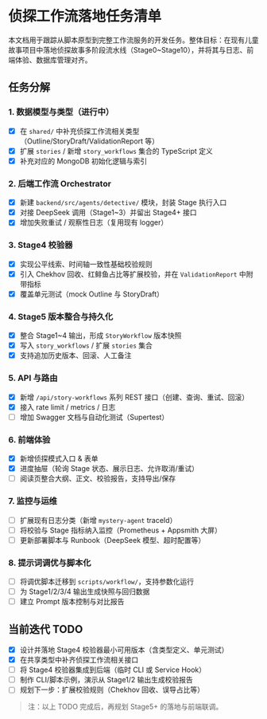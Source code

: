 # 侦探工作流落地任务清单

本文档用于跟踪从脚本原型到完整工作流服务的开发任务。整体目标：在现有儿童故事项目中落地侦探故事多阶段流水线（Stage0~Stage10），并将其与日志、前端体验、数据库管理对齐。

## 任务分解

### 1. 数据模型与类型（进行中）
- [x] 在 `shared/` 中补充侦探工作流相关类型（Outline/StoryDraft/ValidationReport 等）
- [x] 扩展 `stories` / 新增 `story_workflows` 集合的 TypeScript 定义
- [x] 补充对应的 MongoDB 初始化逻辑与索引

### 2. 后端工作流 Orchestrator
- [x] 新建 `backend/src/agents/detective/` 模块，封装 Stage 执行入口
- [x] 对接 DeepSeek 调用（Stage1~3）并留出 Stage4+ 接口
- [x] 增加失败重试 / 观察性日志（复用现有 logger）

### 3. Stage4 校验器
- [x] 实现公平线索、时间轴一致性基础校验规则
- [x] 引入 Chekhov 回收、红鲱鱼占比等扩展校验，并在 `ValidationReport` 中附带指标
- [x] 覆盖单元测试（mock Outline 与 StoryDraft）

### 4. Stage5 版本整合与持久化
- [x] 整合 Stage1~4 输出，形成 `StoryWorkflow` 版本快照
- [x] 写入 `story_workflows` / 扩展 `stories` 集合
- [x] 支持追加历史版本、回滚、人工备注

### 5. API 与路由
- [x] 新增 `/api/story-workflows` 系列 REST 接口（创建、查询、重试、回滚）
- [x] 接入 rate limit / metrics / 日志
- [ ] 增加 Swagger 文档与自动化测试（Supertest）

### 6. 前端体验
- [x] 新增侦探模式入口 & 表单
- [x] 进度抽屉（轮询 Stage 状态、展示日志、允许取消/重试）
- [ ] 阅读页整合大纲、正文、校验报告，支持导出/保存

### 7. 监控与运维
- [ ] 扩展现有日志分类（新增 `mystery-agent` traceId）
- [ ] 将校验与 Stage 指标纳入监控（Prometheus + Appsmith 大屏）
- [ ] 更新部署脚本与 Runbook（DeepSeek 模型、超时配置等）

### 8. 提示词调优与脚本化
- [ ] 将调优脚本迁移到 `scripts/workflow/`，支持参数化运行
- [ ] 为 Stage1/2/3/4 输出生成快照与回归数据
- [ ] 建立 Prompt 版本控制与对比报告

## 当前迭代 TODO

- [x] 设计并落地 Stage4 校验器最小可用版本（含类型定义、单元测试）
- [x] 在共享类型中补齐侦探工作流相关接口
- [ ] 将 Stage4 校验器集成到后端（临时 CLI 或 Service Hook）
- [ ] 制作 CLI/脚本示例，演示从 Stage1/2 输出生成校验报告
- [ ] 规划下一步：扩展校验规则（Chekhov 回收、误导占比等）

> 注：以上 TODO 完成后，再规划 Stage5+ 的落地与前端联调。
